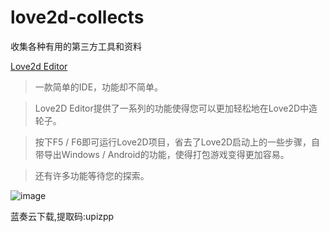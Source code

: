 # love2d-collects
收集各种有用的第三方工具和资料

[Love2d Editor](https://upizpp.neocities.org/index.html)
> 一款简单的IDE，功能却不简单。

> Love2D Editor提供了一系列的功能使得您可以更加轻松地在Love2D中造轮子。

> 按下F5 / F6即可运行Love2D项目，省去了Love2D启动上的一些步骤，自带导出Windows / Android的功能，使得打包游戏变得更加容易。

> 还有许多功能等待您的探索。

![image](https://user-images.githubusercontent.com/29478722/196021414-87967a87-f2e1-4877-a964-aa5dd2b4baf7.png)

蓝奏云下载,提取码:upizpp

